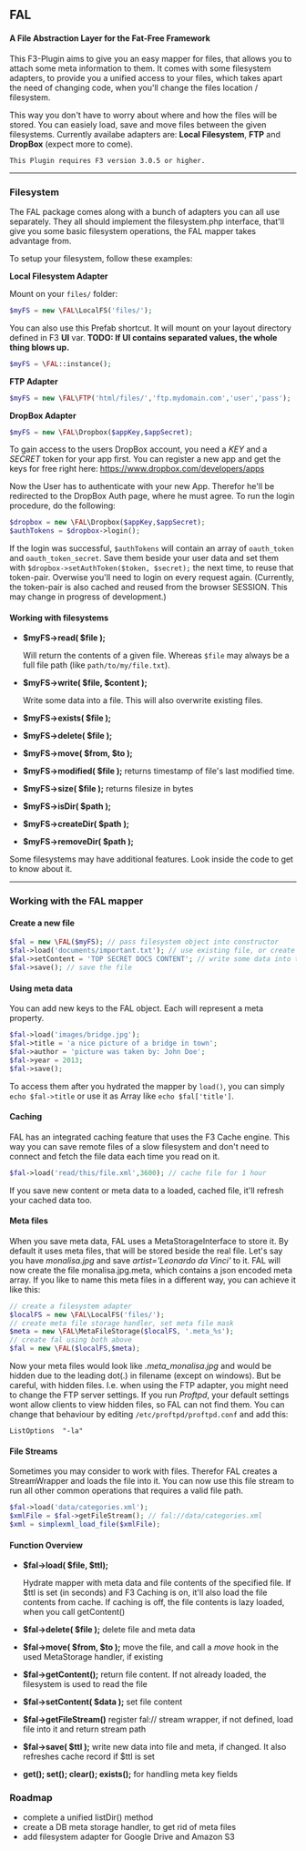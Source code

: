 ## FAL
#### A File Abstraction Layer for the Fat-Free Framework

This
F3-Plugin aims to give you an easy mapper for files, that allows you to attach some meta information to them. It comes with some filesystem adapters, to provide you a unified access to your files, which takes apart the need of changing code, when you'll change the files location / filesystem.

This way you don't have to worry about where and how the files will be stored. You can easiely load, save and move files between the given filesystems. Currently availabe adapters are: **Local Filesystem**, **FTP** and **DropBox** (expect more to come).

`This Plugin requires F3 version 3.0.5 or higher.`

***
### Filesystem

The FAL package comes along with a bunch of adapters you can all use separately. They all should implement the filesystem.php interface, that'll give you some basic filesystem operations, the FAL mapper takes advantage from.

To setup your filesystem, follow these examples:

**Local Filesystem Adapter**

Mount on your `files/` folder:
``` php
$myFS = new \FAL\LocalFS('files/');
```

You can also use this Prefab shortcut. It will mount on your layout directory defined in F3 **UI** var. **TODO: If UI contains separated values, the whole thing blows up.**
``` php
$myFS = \FAL::instance();
```

**FTP Adapter**

``` php
$myFS = new \FAL\FTP('html/files/','ftp.mydomain.com','user','pass');
```

**DropBox Adapter**

``` php
$myFS = new \FAL\Dropbox($appKey,$appSecret);
```

To gain access to the users DropBox account, you need a _KEY_ and a _SECRET_ token for your app first. You can register a new app and get the keys for free right here: https://www.dropbox.com/developers/apps

Now the User has to authenticate with your new App. Therefor he'll be redirected to the DropBox Auth page, where he must agree. To run the login procedure, do the following:

``` php
$dropbox = new \FAL\Dropbox($appKey,$appSecret);
$authTokens = $dropbox->login();
```

If the login was successful, `$authTokens` will contain an array of `oauth_token` and `oauth_token_secret`. Save them beside your user data and set them with `$dropbox->setAuthToken($token, $secret);` the next time, to reuse that token-pair. Overwise you'll need to login on every request again. (Currently, the token-pair is also cached and reused from the browser SESSION. This may change in progress of development.)


#### Working with filesystems

-   **$myFS->read( $file );**
    
    Will return the contents of a given file. Whereas `$file` may always be a full file path (like `path/to/my/file.txt`).
    
-   **$myFS->write( $file, $content );**
   
    Write some data into a file. This will also overwrite existing files.


-   **$myFS->exists( $file );**
-   **$myFS->delete( $file );**
-   **$myFS->move( $from, $to );**
-   **$myFS->modified( $file );** returns timestamp of file's last modified time.
-   **$myFS->size( $file );** returns filesize in bytes
-   **$myFS->isDir( $path );**
-   **$myFS->createDir( $path );**
-   **$myFS->removeDir( $path );**

Some filesystems may have additional features. Look inside the code to get to know about it.

***
### Working with the FAL mapper

#### Create a new file
``` php
$fal = new \FAL($myFS); // pass filesystem object into constructor
$fal->load('documents/important.txt'); // use existing file, or create new if it's not existing
$fal->setContent = 'TOP SECRET DOCS CONTENT'; // write some data into the file
$fal->save(); // save the file
```
#### Using meta data
You can add new keys to the FAL object. Each will represent a meta property.
``` php
$fal->load('images/bridge.jpg');
$fal->title = 'a nice picture of a bridge in town';
$fal->author = 'picture was taken by: John Doe';
$fal->year = 2013;
$fal->save();
```
To access them after you hydrated the mapper by `load()`, you can simply `echo $fal->title` or use it as Array like `echo $fal['title']`.

#### Caching
FAL has an integrated caching feature that uses the F3 Cache engine. This way you can save remote files of a slow filesystem and don't need to connect and fetch the file data each time you read on it.
``` php
$fal->load('read/this/file.xml',3600); // cache file for 1 hour
```
If you save new content or meta data to a loaded, cached file, it'll refresh your cached data too.

#### Meta files
When you save meta data, FAL uses a MetaStorageInterface to store it. By default it uses meta files, that will be stored beside the real file. Let's say you have _monalisa.jpg_ and save _artist='Leonardo da Vinci'_ to it. FAL will now create the file monalisa.jpg.meta, which contains a json encoded meta array. If you like to name this meta files in a different way, you can achieve it like this:
``` php
// create a filesystem adapter
$localFS = new \FAL\LocalFS('files/');
// create meta file storage handler, set meta file mask
$meta = new \FAL\MetaFileStorage($localFS, '.meta_%s');
// create fal using both above
$fal = new \FAL($localFS,$meta);
```
Now your meta files would look like _.meta_monalisa.jpg_ and would be hidden due to the leading dot(.) in filename (except on windows). But be careful, with hidden files. I.e. when using the FTP adapter, you might need to change the FTP server settings. If you run _Proftpd_, your default settings wont allow clients to view hidden files, so FAL can not find them. You can change that behaviour by editing `/etc/proftpd/proftpd.conf` and add this:
```
ListOptions  "-la"
```

#### File Streams

Sometimes you may consider to work with files. Therefor FAL creates a StreamWrapper and loads the file into it. You can now use this file stream to run all other common operations that requires a valid file path.
``` php
$fal->load('data/categories.xml');
$xmlFile = $fal->getFileStream(); // fal://data/categories.xml
$xml = simplexml_load_file($xmlFile);
```

#### Function Overview

-   **$fal->load( $file, $ttl);**

    Hydrate mapper with meta data and file contents of the specified file. If $ttl is set (in seconds) and F3 Caching is on, it'll also load the file contents from cache. If caching is off, the file contents is lazy loaded, when you call getContent()
-   **$fal->delete( $file );** delete file and meta data
-   **$fal->move( $from, $to );** move the file, and call a _move_ hook in the used MetaStorage handler, if existing
-   **$fal->getContent();** return file content. If not already loaded, the filesystem is used to read the file
-   **$fal->setContent( $data );** set file content
-   **$fal->getFileStream()** register fal:// stream wrapper, if not defined, load file into it and return stream path
-   **$fal->save( $ttl );** write new data into file and meta, if changed. It also refreshes cache record if $ttl is set
-   **get(); set(); clear(); exists();** for handling meta key fields

### Roadmap
-   complete a unified listDir() method
-   create a DB meta storage handler, to get rid of meta files
-   add filesystem adapter for Google Drive and Amazon S3